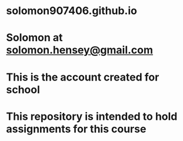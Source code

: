 # solomon907406.github.io

# Solomon at solomon.hensey@gmail.com
# This is the account created for school
# This repository is intended to hold assignments for this course
